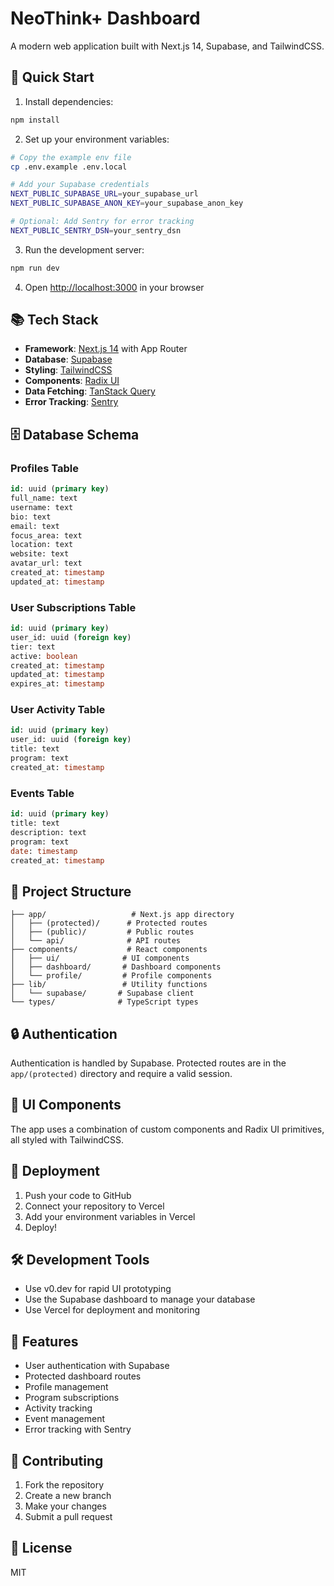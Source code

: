 # NeoThink+ Dashboard

A modern web application built with Next.js 14, Supabase, and TailwindCSS.

## 🚀 Quick Start

1. Install dependencies:
```bash
npm install
```

2. Set up your environment variables:
```bash
# Copy the example env file
cp .env.example .env.local

# Add your Supabase credentials
NEXT_PUBLIC_SUPABASE_URL=your_supabase_url
NEXT_PUBLIC_SUPABASE_ANON_KEY=your_supabase_anon_key

# Optional: Add Sentry for error tracking
NEXT_PUBLIC_SENTRY_DSN=your_sentry_dsn
```

3. Run the development server:
```bash
npm run dev
```

4. Open [http://localhost:3000](http://localhost:3000) in your browser

## 📚 Tech Stack

- **Framework**: [Next.js 14](https://nextjs.org/) with App Router
- **Database**: [Supabase](https://supabase.com/)
- **Styling**: [TailwindCSS](https://tailwindcss.com/)
- **Components**: [Radix UI](https://www.radix-ui.com/)
- **Data Fetching**: [TanStack Query](https://tanstack.com/query)
- **Error Tracking**: [Sentry](https://sentry.io/)

## 🗄️ Database Schema

### Profiles Table
```sql
id: uuid (primary key)
full_name: text
username: text
bio: text
email: text
focus_area: text
location: text
website: text
avatar_url: text
created_at: timestamp
updated_at: timestamp
```

### User Subscriptions Table
```sql
id: uuid (primary key)
user_id: uuid (foreign key)
tier: text
active: boolean
created_at: timestamp
updated_at: timestamp
expires_at: timestamp
```

### User Activity Table
```sql
id: uuid (primary key)
user_id: uuid (foreign key)
title: text
program: text
created_at: timestamp
```

### Events Table
```sql
id: uuid (primary key)
title: text
description: text
program: text
date: timestamp
created_at: timestamp
```

## 📁 Project Structure

```
├── app/                   # Next.js app directory
│   ├── (protected)/      # Protected routes
│   ├── (public)/         # Public routes
│   └── api/              # API routes
├── components/           # React components
│   ├── ui/              # UI components
│   ├── dashboard/       # Dashboard components
│   └── profile/         # Profile components
├── lib/                 # Utility functions
│   └── supabase/       # Supabase client
└── types/              # TypeScript types
```

## 🔒 Authentication

Authentication is handled by Supabase. Protected routes are in the `app/(protected)` directory and require a valid session.

## 🎨 UI Components

The app uses a combination of custom components and Radix UI primitives, all styled with TailwindCSS.

## 🚀 Deployment

1. Push your code to GitHub
2. Connect your repository to Vercel
3. Add your environment variables in Vercel
4. Deploy!

## 🛠️ Development Tools

- Use v0.dev for rapid UI prototyping
- Use the Supabase dashboard to manage your database
- Use Vercel for deployment and monitoring

## 📱 Features

- User authentication with Supabase
- Protected dashboard routes
- Profile management
- Program subscriptions
- Activity tracking
- Event management
- Error tracking with Sentry

## 🤝 Contributing

1. Fork the repository
2. Create a new branch
3. Make your changes
4. Submit a pull request

## 📄 License

MIT
